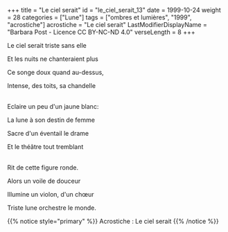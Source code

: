 +++
title = "Le ciel serait"
id = "le_ciel_serait_13"
date = 1999-10-24
weight = 28
categories = ["Lune"]
tags = ["ombres et lumières", "1999", "acrostiche"]
acrostiche = "Le ciel serait"
LastModifierDisplayName = "Barbara Post - Licence CC BY-NC-ND 4.0"
verseLength = 8
+++

Le ciel serait triste sans elle

Et les nuits ne chanteraient plus

Ce songe doux quand au-dessus,

Intense, des toits, sa chandelle

 \
Eclaire un peu d'un jaune blanc:

La lune à son destin de femme

Sacre d'un éventail le drame

Et le théâtre tout tremblant

 \
Rit de cette figure ronde.

Alors un voile de douceur

Illumine un violon, d'un chœur

Triste lune orchestre le monde.

{{% notice style="primary" %}}
Acrostiche : Le ciel serait
{{% /notice %}}
